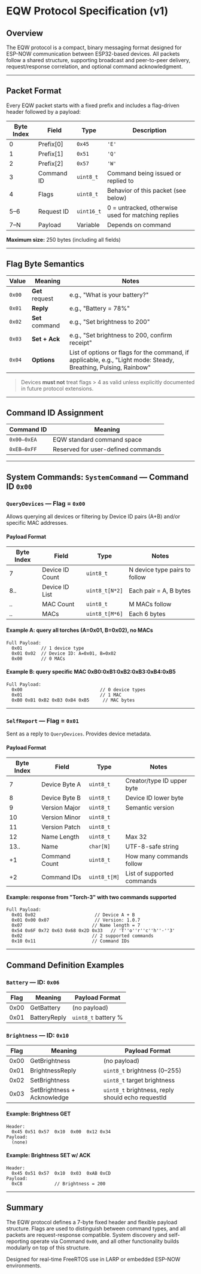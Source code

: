 # EQW Protocol Specification (v1)

## Overview

The EQW protocol is a compact, binary messaging format designed for ESP-NOW communication between ESP32-based devices. All packets follow a shared structure, supporting broadcast and peer-to-peer delivery, request/response correlation, and optional command acknowledgment.

---

## Packet Format

Every EQW packet starts with a fixed prefix and includes a flag-driven header followed by a payload:

| Byte Index | Field      | Type       | Description                                        |
|------------|------------|------------|----------------------------------------------------|
| 0          | Prefix[0]  | `0x45`     | `'E'`                                              |
| 1          | Prefix[1]  | `0x51`     | `'Q'`                                              |
| 2          | Prefix[2]  | `0x57`     | `'W'`                                              |
| 3          | Command ID | `uint8_t`  | Command being issued or replied to                 |
| 4          | Flags      | `uint8_t`  | Behavior of this packet (see below)                |
| 5–6        | Request ID | `uint16_t` | 0 = untracked, otherwise used for matching replies |
| 7–N        | Payload    | Variable   | Depends on command                                 |

**Maximum size:** 250 bytes (including all fields)

---

## Flag Byte Semantics

| Value  | Meaning         | Notes                                                                                                            |
|--------|-----------------|------------------------------------------------------------------------------------------------------------------|
| `0x00` | **Get** request | e.g., "What is your battery?"                                                                                    |
| `0x01` | **Reply**       | e.g., "Battery = 78%"                                                                                            |
| `0x02` | **Set** command | e.g., "Set brightness to 200"                                                                                    |
| `0x03` | **Set + Ack**   | e.g., "Set brightness to 200, confirm receipt"                                                                   |
| `0x04` | **Options**     | List of options or flags for the command, if applicable, e.g., "Light mode: Steady, Breathing, Pulsing, Rainbow" |

> Devices **must not** treat flags > 4 as valid unless explicitly documented in future protocol extensions.

---

## Command ID Assignment

| Command ID  | Meaning                                                              |
|-------------|----------------------------------------------------------------------|
| `0x00–0xEA` | EQW standard command space                                           |
| `0xEB–0xFF` | Reserved for user-defined commands                                   |

---

## System Commands: `SystemCommand` — Command ID `0x00`

### `QueryDevices` — Flag = `0x00`

Allows querying all devices or filtering by Device ID pairs (A+B) and/or specific MAC addresses.

#### Payload Format

| Byte Index | Field           | Type           | Notes                         |
|------------|-----------------|----------------|-------------------------------|
| 7          | Device ID Count | `uint8_t`      | N device type pairs to follow |
| 8..        | Device ID List  | `uint8_t[N*2]` | Each pair = A, B bytes        |
| ..         | MAC Count       | `uint8_t`      | M MACs follow                 |
| ..         | MACs            | `uint8_t[M*6]` | Each 6 bytes                  |

#### Example A: query all torches (A=0x01, B=0x02), no MACs
```
Full Payload:
  0x01       // 1 device type
  0x01 0x02  // Device ID: A=0x01, B=0x02
  0x00       // 0 MACs
```

#### Example B: query specific MAC 0xB0:0xB1:0xB2:0xB3:0xB4:0xB5
```
Full Payload:
  0x00                             // 0 device types
  0x01                             // 1 MAC
  0xB0 0xB1 0xB2 0xB3 0xB4 0xB5     // MAC bytes
```

---

### `SelfReport` — Flag = `0x01`

Sent as a reply to `QueryDevices`. Provides device metadata.

#### Payload Format

| Byte Index | Field         | Type         | Notes                      |
|------------|---------------|--------------|----------------------------|
| 7          | Device Byte A | `uint8_t`    | Creator/type ID upper byte |
| 8          | Device Byte B | `uint8_t`    | Device ID lower byte       |
| 9          | Version Major | `uint8_t`    | Semantic version           |
| 10         | Version Minor | `uint8_t`    |                            |
| 11         | Version Patch | `uint8_t`    |                            |
| 12         | Name Length   | `uint8_t`    | Max 32                     |
| 13..       | Name          | `char[N]`    | UTF-8-safe string          |
| +1         | Command Count | `uint8_t`    | How many commands follow   |
| +2         | Command IDs   | `uint8_t[M]` | List of supported commands |

#### Example: response from "Torch-3" with two commands supported
```
Full Payload:
  0x01 0x02                      // Device A + B
  0x01 0x00 0x07                 // Version: 1.0.7
  0x07                          // Name length = 7
  0x54 0x6F 0x72 0x63 0x68 0x2D 0x33   // 'T''o''r''c''h''-''3'
  0x02                          // 2 supported commands
  0x10 0x11                     // Command IDs
```

---

## Command Definition Examples

### `Battery` — ID: `0x06`

| Flag | Meaning      | Payload Format      |
|------|--------------|---------------------|
| 0x00 | GetBattery   | (no payload)        |
| 0x01 | BatteryReply | `uint8_t` battery % |

### `Brightness` — ID: `0x10`

| Flag | Meaning                     | Payload Format                                    |
|------|-----------------------------|---------------------------------------------------|
| 0x00 | GetBrightness               | (no payload)                                      |
| 0x01 | BrightnessReply             | `uint8_t` brightness (0–255)                      |
| 0x02 | SetBrightness               | `uint8_t` target brightness                       |
| 0x03 | SetBrightness + Acknowledge | `uint8_t` brightness, reply should echo requestId |

#### Example: Brightness GET
```
Header:
  0x45 0x51 0x57  0x10  0x00  0x12 0x34
Payload:
  (none)
```

#### Example: Brightness SET w/ ACK
```
Header:
  0x45 0x51 0x57  0x10  0x03  0xAB 0xCD
Payload:
  0xC8            // Brightness = 200
```

---

## Summary

The EQW protocol defines a 7-byte fixed header and flexible payload structure. Flags are used to distinguish between command types, and all packets are request-response compatible. System discovery and self-reporting operate via Command `0x00`, and all other functionality builds modularly on top of this structure.

Designed for real-time FreeRTOS use in LARP or embedded ESP-NOW environments.
